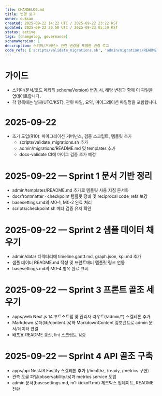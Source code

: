 ```yaml
---
file: CHANGELOG.md
title: 변경 로그
owner: duksan
created: 2025-09-22 14:22 UTC / 2025-09-22 23:22 KST
updated: 2025-09-22 20:50 UTC / 2025-09-23 05:50 KST
status: active
tags: [changelog, governance]
schemaVersion: 1
description: 스키마/거버넌스 관련 변경을 포함한 변경 로그
code_refs: ['scripts/validate_migrations.sh', 'admin/migrations/README.md']
---
```


# 가이드

- 스키마(문서/코드 메타의 schemaVersion) 변경 시, 해당 변경과 함께 이 파일을 업데이트합니다.
- 각 항목에는 날짜(UTC/KST), 관련 파일, 요약, 마이그레이션 파일명을 포함합니다.

# 2025-09-22

- 초기 도입(R10): 마이그레이션 거버넌스, 검증 스크립트, 템플릿 추가
  - scripts/validate_migrations.sh 추가
  - admin/migrations/README.md 및 templates 추가
  - docs-validate CI에 마이그 검증 추가 예정

# 2025-09-22 — Sprint 1 문서 기반 정리

- admin/templates/README.md 추가로 템플릿 사용 지침 문서화
- doc/frontmatter · checkpoint 템플릿 정비 및 reciprocal code_refs 보강
- basesettings.md의 M0-1, M0-2 완료 처리
- scripts/checkpoint.sh 메타 검증 유지 확인

# 2025-09-22 — Sprint 2 샘플 데이터 채우기

- admin/data/ 디렉터리에 timeline.gantt.md, graph.json, kpi.md 추가
- 샘플 데이터 README.md 작성 및 프런트매터 템플릿 링크 연동
- basesettings.md의 M0-4 항목 완료 표시

# 2025-09-22 — Sprint 3 프론트 골조 세우기

- apps/web Next.js 14 부트스트랩 및 관리자 라우트(/admin/\*) 스켈레톤 추가
- Markdown 로더(lib/content.ts)와 MarkdownContent 컴포넌트로 admin 문서/데이터 연결
- 배포용 README 갱신, lint 스크립트 검증

# 2025-09-22 — Sprint 4 API 골조 구축

- apps/api NestJS Fastify 스켈레톤 추가 (/healthz, /ready, /metrics 구현)
- 관측 토글 파일(observability.ts)과 metrics service 도입
- admin 문서(basesettings.md, m1-kickoff.md) 체크박스 업데이트, README 전환
